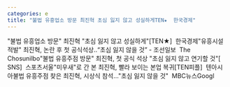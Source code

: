 ```yaml
---
categories: e
title: "불법 유흥업소 방문 최진혁 초심 잃지 않고 성실하게TEN★  한국경제"
---
```

"불법 유흥업소 방문" 최진혁 "초심 잃지 않고 성실하게"[TEN★]&nbsp;&nbsp;한국경제"유흥시설 적발" 최진혁, 논란 후 첫 공식석상..“초심 잃지 않을 것” - 조선일보&nbsp;&nbsp;The Chosunilbo"불법 유흥주점 방문" 최진혁, 첫 공식 석상 "초심 잃지 않고 연기할 것"[ SNS]&nbsp;&nbsp;스포츠서울"미우새"로 간 본 최진혁, 빨라 보이는 본업 복귀[TEN피플]&nbsp;&nbsp;텐아시아불법 유흥주점 찾은 최진혁, 시상식 참석…"초심 잃지 않을 것"&nbsp;&nbsp;MBC뉴스Googl